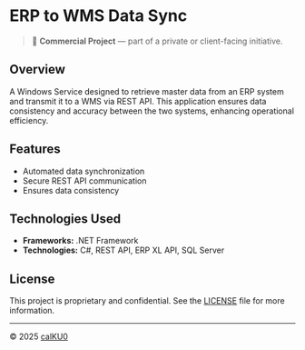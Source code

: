 # ERP to WMS Data Sync

> 💼 **Commercial Project** — part of a private or client-facing initiative.

## Overview

A Windows Service designed to retrieve master data from an ERP system and transmit it to a WMS via REST API. This application ensures data consistency and accuracy between the two systems, enhancing operational efficiency.

## Features

- Automated data synchronization
- Secure REST API communication
- Ensures data consistency

## Technologies Used

- **Frameworks:** .NET Framework
- **Technologies:** C#, REST API, ERP XL API, SQL Server

## License

This project is proprietary and confidential. See the [LICENSE](LICENSE) file for more information.

---

© 2025 [calKU0](https://github.com/calKU0)
